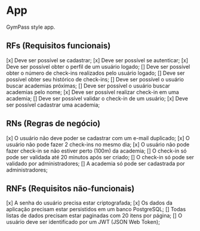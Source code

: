 # App

GymPass style app.

## RFs (Requisitos funcionais)
  [x] Deve ser possível se cadastrar;
  [x] Deve ser possível se autenticar;
  [x] Deve ser possível obter o perfil de um usuário logado;
  [] Deve ser possível obter o número de check-ins realizados pelo usuário logado;
  [] Deve ser possível obter seu histórico de check-ins;
  [] Deve ser possível o usuário buscar academias próximas;
  [] Deve ser possível o usuário buscar academias pelo nome;
  [x] Deve ser possível realizar check-in em uma academia;
  [] Deve ser possível validar o check-in de um usuário;
  [x] Deve ser possível cadastrar uma academia;

## RNs (Regras de negócio)

  [x] O usuário não deve poder se cadastrar com um e-mail duplicado;
  [x] O usuário não pode fazer 2 check-ins no mesmo dia;
  [x] O usuário não pode fazer check-in se não estiver perto (100m) da academia;
  [] O check-in só pode ser validada até 20 minutos após ser criado;
  [] O check-in só pode ser validado por administradores;
  [] A academia só pode ser cadastrada por administradores;

## RNFs (Requisitos não-funcionais)

  [x] A senha do usuário precisa estar criptografada;
  [x] Os dados da aplicação precisam estar persistidos em um banco PostgreSQL;
  [] Todas listas de dados precisam estar paginadas com 20 itens por página;
  [] O usuário deve ser identificado por um JWT (JSON Web Token);